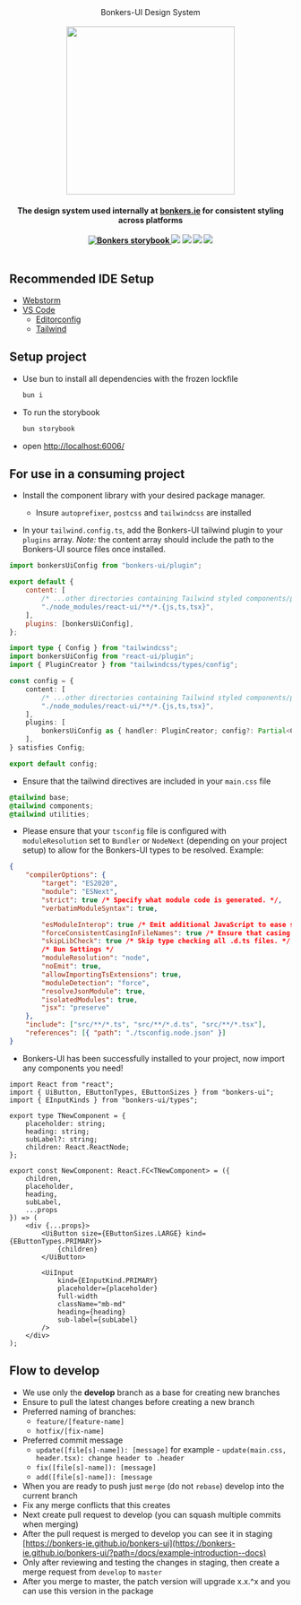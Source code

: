 <div align="center"><a name="readme-top">Bonkers-UI Design System</a></div>

<br/>

<div align="center" style="display:flex; flex-direction: column;">
	<a href="https://bonkers-ie.github.io/bonkers-ui" target="_blank">
		<img width="300" src="https://web-assets.bonkers.ie/packs/static/logo/bonkers_logo-279f0cff5a9b71e3059a.svg">
	</a>

<h4>The design system used internally at <a href="https://www.bonkers.ie" target="_blank">bonkers.ie</a> for consistent styling across platforms</a>

<br/>
<br/>

<div align="center">
	<a href="https://bonkers-ie.github.io/bonkers-ui/"  target="_blank">  
		<img alt="Bonkers storybook" src="https://img.shields.io/badge/Bonkers-UI-green.svg?logo=storybook" />  
	</a>
	<img src="https://img.shields.io/npm/v/bonkers-ui?color=green">
	<img src="https://img.shields.io/npm/l/bonkers-ui">
	<img src="https://img.shields.io/npm/dw/bonkers-ui">
	<img src="https://img.badgesize.io/https:/unpkg.com/bonkers-ui/?label=Brotli%20size%3A%20JS&compression=brotli">
</div>
</div>

## Recommended IDE Setup

- [Webstorm](https://www.jetbrains.com/webstorm/)
- [VS Code](https://code.visualstudio.com/)
    - [Editorconfig](https://marketplace.visualstudio.com/items?itemName=EditorConfig.EditorConfig)
    - [Tailwind](https://marketplace.visualstudio.com/items?itemName=bradlc.vscode-tailwindcss)

## Setup project

- Use bun to install all dependencies with the frozen lockfile

    ```js
    bun i
    ```

- To run the storybook

    ```js
    bun storybook
    ```

- open [http://localhost:6006/](http://localhost:6006/)

## For use in a consuming project

- Install the component library with your desired package manager.

    - Insure `autoprefixer`, `postcss` and `tailwindcss` are installed

- In your `tailwind.config.ts`, add the Bonkers-UI tailwind plugin to your `plugins` array. _Note:_ the content array should include the path to the Bonkers-UI source files once installed.

```js
import bonkersUiConfig from "bonkers-ui/plugin";

export default {
	content: [
		/* ...other directories containing Tailwind styled components/pages */
		"./node_modules/react-ui/**/*.{js,ts,tsx}",
	],
	plugins: [bonkersUiConfig],
};
```

```ts
import type { Config } from "tailwindcss";
import bonkersUiConfig from "react-ui/plugin";
import { PluginCreator } from "tailwindcss/types/config";

const config = {
	content: [
		/* ...other directories containing Tailwind styled components/pages */
		"./node_modules/react-ui/**/*.{js,ts,tsx}",
	],
	plugins: [
		bonkersUiConfig as { handler: PluginCreator; config?: Partial<Config> },
	],
} satisfies Config;

export default config;
```

- Ensure that the tailwind directives are included in your `main.css` file

```css
@tailwind base;
@tailwind components;
@tailwind utilities;
```

- Please ensure that your `tsconfig` file is configured with `moduleResolution` set to `Bundler` or `NodeNext` (depending on your project setup) to allow for the Bonkers-UI types to be resolved. Example:

```json
{
	"compilerOptions": {
		"target": "ES2020",
		"module": "ESNext",
		"strict": true /* Specify what module code is generated. */,
		"verbatimModuleSyntax": true,

		"esModuleInterop": true /* Emit additional JavaScript to ease support for importing CommonJS modules. This enables 'allowSyntheticDefaultImports' for type compatibility. */,
		"forceConsistentCasingInFileNames": true /* Ensure that casing is correct in imports. */,
		"skipLibCheck": true /* Skip type checking all .d.ts files. */,
		/* Bun Settings */
		"moduleResolution": "node",
		"noEmit": true,
		"allowImportingTsExtensions": true,
		"moduleDetection": "force",
		"resolveJsonModule": true,
		"isolatedModules": true,
		"jsx": "preserve"
	},
	"include": ["src/**/*.ts", "src/**/*.d.ts", "src/**/*.tsx"],
	"references": [{ "path": "./tsconfig.node.json" }]
}
```

- Bonkers-UI has been successfully installed to your project, now import any components you need!

```tsx
import React from "react";
import { UiButton, EButtonTypes, EButtonSizes } from "bonkers-ui";
import { EInputKinds } from "bonkers-ui/types";

export type TNewComponent = {
	placeholder: string;
	heading: string;
	subLabel?: string;
	children: React.ReactNode;
};

export const NewComponent: React.FC<TNewComponent> = ({
	children,
	placeholder,
	heading,
	subLabel,
	...props
}) => (
	<div {...props}>
		<UiButton size={EButtonSizes.LARGE} kind={EButtonTypes.PRIMARY}>
			{children}
		</UiButton>

		<UiInput
			kind={EInputKind.PRIMARY}
			placeholder={placeholder}
			full-width
			className="mb-md"
			heading={heading}
			sub-label={subLabel}
		/>
	</div>
);
```

## Flow to develop

- We use only the <b>develop</b> branch as a base for creating new branches
- Ensure to pull the latest changes before creating a new branch
- Preferred naming of branches:
    - `feature/[feature-name]`
    - `hotfix/[fix-name]`
- Preferred commit message
    - `update([file[s]-name]): [message]` for example - `update(main.css, header.tsx): change header to .header`
    - `fix([file[s]-name]): [message]`
    - `add([file[s]-name]): [message`
- When you are ready to push just `merge` (do not `rebase`) develop into the current branch
- Fix any merge conflicts that this creates
- Next create pull request to develop (you can squash multiple commits when merging)
- After the pull request is merged to develop you can see it in staging [https://bonkers-ie.github.io/bonkers-ui](https://bonkers-ie.github.io/bonkers-ui/?path=/docs/example-introduction--docs)
- Only after reviewing and testing the changes in staging, then create a merge request from `develop` to `master`
- After you merge to master, the patch version will upgrade x.x.^x and you can use this version in the package
